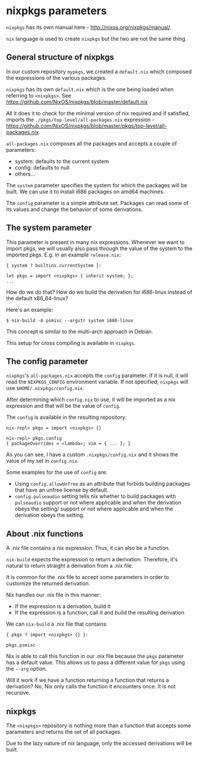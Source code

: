 # nixpkgs parameters

`nixpkgs` has its own manual here - <a href="http://nixos.org/nixpkgs/manual/">http://nixos.org/nixpkgs/manual/</a>.

`nix` language is used to create `nixpkgs` but the two are not the same thing.

## General structure of nixpkgs

In our custom repository `mypkgs`, we created a `default.nix` which composed the expressions of the various packages.

`nixpkgs` has its own `default.nix` which is the one being loaded when referring to `<nixpkgs>`. See <a href="https://github.com/NixOS/nixpkgs/blob/master/default.nix">https://github.com/NixOS/nixpkgs/blob/master/default.nix</a>

All it does it to check for the minimal version of nix required and if satisfied, imports the `./pkgs/top-level/all-packages.nix` expression - <a href="https://github.com/NixOS/nixpkgs/blob/master/pkgs/top-level/all-packages.nix">https://github.com/NixOS/nixpkgs/blob/master/pkgs/top-level/all-packages.nix</a>.

`all-packages.nix` composes all the packages and accepts a couple of parameters:

* system: defaults to the current system
* config: defaults to null
* others...

The `system` parameter specifies the system for which the packages will be built. We can use it to install i686 packages on amd64 machines.

The `config` parameter is a simple attribute set. Packages can read some of its values and change the behavior of some derivations.

## The system parameter

This parameter is present in many nix expressions. Whenever we want to import pkgs, we will usually also pass through the value of the system to the imported pkgs. E.g. in an example `release.nix`:

```
{ system ? builtins.currentSystem }:

let pkgs = import <nixpkgs> { inherit system; };
...
```

How do we do that? How do we build the derivation for i686-linux instead of the default x86_84-linux?

Here's an example:

```
$ nix-build -A psmisc --argstr system i686-linux
```

This concept is similar to the multi-arch approach in Debian.

This setup for cross compiling is available in `nixpkgs`.

## The config parameter

`nixpkgs`'s `all-packages.nix` accepts the `config` parameter.  If it is null, it will read the `NIXPKGS_CONFIG` environment variable.  If not specified, `nixpkgs` will use `$HOME/.nixpkgs/config.nix`.

After determining which `config.nix` to use, it will be imported as a nix expression and that will be the value of `config`.

The `config` is available in the resulting repository:

```
nix-repl> pkgs = import <nixpkgs> {}

nix-repl> pkgs.config
{ packageOverrides = «lambda»; vim = { ... }; }
```

As you can see, I have a custom `.nixpkgs/config.nix` and it shows the value of my set in `config.nix`.

Some examples for the use of `config` are:

* Using `config.allowUnfree` as an attribute that forbids building packages that have an unfree license by default.
* `config.pulseaudio` setting tells nix whether to build packages with `pulseaudio` support or not where applicable and when the derivation obeys the setting/ support or not where applicable and when the derivation obeys the setting.

## About .nix functions

A .nix file contains a nix expression.  Thus, it can also be a function.

`nix-build` expects the expression to return a derivation. Therefore, it's natural to return straight a derivation from a .nix file.

It is common for the .nix file to accept some parameters in order to customize the returned derivation.

Nix handles our .nix file in this manner:

* If the expression is a derivation, build it
* If the expression is a function, call it and build the resulting derivation

We can `nix-build` a .nix file that contains:

```
{ pkgs ? import <nixpkgs> {} }:

pkgs.psmisc
```

Nix is able to call this function in our .nix file because the `pkgs` parameter has a default value.  This allows us to pass a different value for `pkgs` using the `--arg` option.

Will it work if we have a function returning a function that returns a derivation? No, Nix only calls the function it encounters once. It is not recursive.

## nixpkgs

The `<nixpkgs>` repository is nothing more than a function that accepts some parameters and returns the set of all packages.

Due to the lazy nature of nix language, only the accessed derivations will be built.

